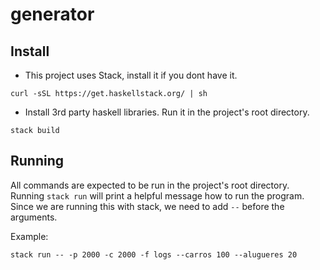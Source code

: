 # generator

## Install

- This project uses Stack, install it if you dont have it.
```
curl -sSL https://get.haskellstack.org/ | sh
```

- Install 3rd party haskell libraries. Run it in the project's root directory.
```
stack build
```

## Running

All commands are expected to be run in the project's root directory.
Running `stack run` will print a helpful message how to run the program.
Since we are running this with stack, we need to add `--` before the arguments.

Example:
```
stack run -- -p 2000 -c 2000 -f logs --carros 100 --alugueres 20
```

